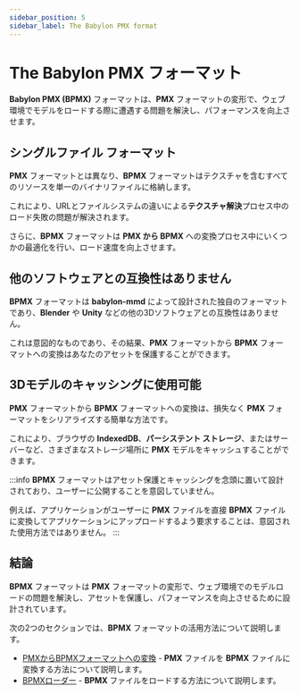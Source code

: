 ```yaml
---
sidebar_position: 5
sidebar_label: The Babylon PMX format
---
```


# The Babylon PMX フォーマット

**Babylon PMX (BPMX)** フォーマットは、**PMX** フォーマットの変形で、ウェブ環境でモデルをロードする際に遭遇する問題を解決し、パフォーマンスを向上させます。

## シングルファイル フォーマット

**PMX** フォーマットとは異なり、**BPMX** フォーマットはテクスチャを含むすべてのリソースを単一のバイナリファイルに格納します。

これにより、URLとファイルシステムの違いによる**テクスチャ解決**プロセス中のロード失敗の問題が解決されます。

さらに、**BPMX** フォーマットは **PMX から BPMX** への変換プロセス中にいくつかの最適化を行い、ロード速度を向上させます。

## 他のソフトウェアとの互換性はありません

**BPMX** フォーマットは **babylon-mmd** によって設計された独自のフォーマットであり、**Blender** や **Unity** などの他の3Dソフトウェアとの互換性はありません。

これは意図的なものであり、その結果、**PMX** フォーマットから **BPMX** フォーマットへの変換はあなたのアセットを保護することができます。

## 3Dモデルのキャッシングに使用可能

**PMX** フォーマットから **BPMX** フォーマットへの変換は、損失なく **PMX** フォーマットをシリアライズする簡単な方法です。

これにより、ブラウザの **IndexedDB**、**パーシステント ストレージ**、またはサーバーなど、さまざまなストレージ場所に **PMX** モデルをキャッシュすることができます。

:::info
**BPMX** フォーマットはアセット保護とキャッシングを念頭に置いて設計されており、ユーザーに公開することを意図していません。

例えば、アプリケーションがユーザーに **PMX** ファイルを直接 **BPMX** ファイルに変換してアプリケーションにアップロードするよう要求することは、意図された使用方法ではありません。
:::

## 結論

**BPMX** フォーマットは **PMX** フォーマットの変形で、ウェブ環境でのモデルロードの問題を解決し、アセットを保護し、パフォーマンスを向上させるために設計されています。

次の2つのセクションでは、**BPMX** フォーマットの活用方法について説明します。

- [PMXからBPMXフォーマットへの変換](./convert-pmx-to-bpmx-format) - **PMX** ファイルを **BPMX** ファイルに変換する方法について説明します。
- [BPMXローダー](./bpmx-loader) - **BPMX** ファイルをロードする方法について説明します。
